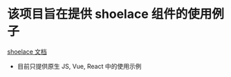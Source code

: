 # 该项目旨在提供 shoelace 组件的使用例子

[shoelace 文档](https://shoelace.style/)

-   目前只提供原生 JS, Vue, React 中的使用示例
